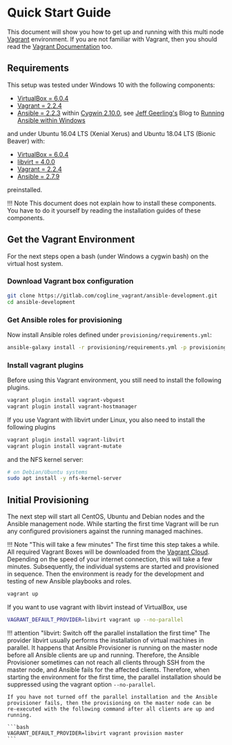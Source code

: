 # Quick Start Guide

This document will show you how to get up and running with this multi node
[Vagrant](https://www.vagrantup.com/ "Vagrant") environment. If you are not
familiar with Vagrant, then you should read the [Vagrant Documentation](https://www.vagrantup.com/docs/index.html "Vagrant Documentation") too.


## Requirements

This setup was tested under Windows 10 with the following components: 

* [VirtualBox = 6.0.4](https://www.virtualbox.org/)
* [Vagrant = 2.2.4](https://www.vagrantup.com/)
* [Ansible = 2.2.3](http://docs.ansible.com/ansible/) within [Cygwin 2.10.0](https://www.cygwin.com/), see [Jeff Geerling's](https://www.jeffgeerling.com/) Blog to [Running Ansible within Windows](http://www.jeffgeerling.com/blog/running-ansible-within-windows)

and under Ubuntu 16.04 LTS (Xenial Xerus) and Ubuntu 18.04 LTS (Bionic Beaver) with:

* [VirtualBox = 6.0.4](https://www.virtualbox.org/)
* [libvirt = 4.0.0](https://libvirt.org/index.html)
* [Vagrant = 2.2.4](https://www.vagrantup.com/)
* [Ansible = 2.7.9](http://docs.ansible.com/ansible/)

preinstalled.


!!! Note
    This document does not explain how to install these components. You have to do it yourself by reading the installation guides of these components.


## Get the Vagrant Environment

For the next steps open a bash (under Windows a cygwin bash) on the virtual host system.

### Download Vagrant box configuration

```bash
git clone https://gitlab.com/cogline_vagrant/ansible-development.git
cd ansible-development
```

### Get Ansible roles for provisioning

Now install Ansible roles defined under `provisioning/requirements.yml`:

```bash
ansible-galaxy install -r provisioning/requirements.yml -p provisioning/roles
```

### Install vagrant plugins

Before using this Vagrant environment, you still need to install the following plugins.

```bash
vagrant plugin install vagrant-vbguest
vagrant plugin install vagrant-hostmanager
```

If you use Vagrant with libvirt under Linux, you also need to install the
following plugins
```bash
vagrant plugin install vagrant-libvirt
vagrant plugin install vagrant-mutate
```
and the NFS kernel server:
```bash
# on Debian/Ubuntu systems
sudo apt install -y nfs-kernel-server
```

## Initial Provisioning

The next step will start all CentOS, Ubuntu and Debian nodes and the Ansible
management node. While starting the first time Vagrant will be run any
configured provisioners against the running managed machines.

!!! Note "This will take a few minutes"
    The first time this step takes a while. All required Vagrant Boxes will be
    downloaded from the [Vagrant Cloud](https://app.vagrantup.com/boxes/search
    "Vagrant Cloud"). Depending on the speed of your internet connection, this
    will take a few minutes. Subsequently, the individual systems are started
    and provisioned in sequence. Then the environment is ready for the
    development and testing of new Ansible playbooks and roles.


```bash
vagrant up
```

If you want to use vagrant with libvirt instead of VirtualBox, use
```bash
VAGRANT_DEFAULT_PROVIDER=libvirt vagrant up --no-parallel
```

!!! attention "libvirt: Switch off the parallel installation the first time"
    The provider libvirt usually performs the installation of virtual machines
    in parallel. It happens that Ansible Provisioner is running on the master
    node before all Ansible clients are up and running. Therefore, the Ansible
    Provisioner sometimes can not reach all clients through SSH from the master
    node, and Ansible fails for the affected clients. Therefore, when starting
    the environment for the first time, the parallel installation should be
    suppressed using the vagrant option `--no-parallel`.
    
    If you have not turned off the parallel installation and the Ansible
    provisioner fails, then the provisioning on the master node can be
    re-executed with the following command after all clients are up and running.

    ```bash
    VAGRANT_DEFAULT_PROVIDER=libvirt vagrant provision master
    ```
